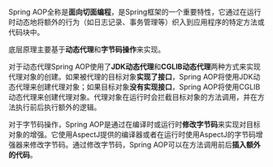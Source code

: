 Spring AOP全称是**面向切面编程**，是Spring框架的一个重要特性，它通过在运行时动态地将额外的行为（如日志记录、事务管理等）织入到应用程序的特定方法或代码块中。

底层原理主要基于**动态代理**和**字节码操作**来实现。

对于动态代理Spring AOP使用了**JDK动态代理**和**CGLIB动态代理**两种方式来实现代理对象的创建。如果被代理的目标对象**实现了接口**，Spring AOP将使用JDK动态代理来创建代理对象；如果目标对象**没有实现接口**，Spring AOP将使用CGLIB动态代理来创建代理对象。代理对象在运行时会拦截目标对象的方法调用，并在方法执行前后执行额外的逻辑。

对于字节码操作，Spring AOP是通过在编译时或运行时**修改字节码**来实现对目标对象的增强。它使用AspectJ提供的编译器或者在运行时使用AspectJ的字节码增强器来修改字节码。通过修改字节码，Spring AOP可以在方法调用前后**插入额外的代码**。
